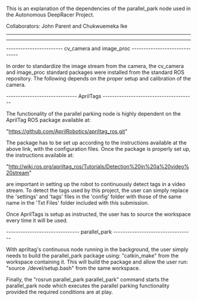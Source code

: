 This is an explanation of the dependencies of the parallel_park node used in
the Autonomous DeepRacer Project.

Collaborators: John Parent and Chukwuemeka Ike

--------------------------------------------------------------------------------
--------------------------------------------------------------------------------

------------------------ cv_camera and image_proc ------------------------------

In order to standardize the image stream from the camera, the cv_camera and
image_proc standard packages were installed from the standard ROS repository.
The following depends on the proper setup and calibration of the camera.


------------------------------ AprilTags ---------------------------------------

The functionality of the parallel parking node is highly dependent on the
AprilTag ROS package available at:

"https://github.com/AprilRobotics/apriltag_ros.git"

The package has to be set up according to the instructions available at the
above link, with the configuration files. Once the package is properly set up,
the instructions available at:

"http://wiki.ros.org/apriltag_ros/Tutorials/Detection%20in%20a%20video%20stream"

are important in setting up the robot to continuously detect tags in a video
stream. To detect the tags used by this project, the user can simply replace
the 'settings' and 'tags' files in the 'config' folder with those of the same name
in the 'Txt Files' folder included with this submission.

Once AprilTags is setup as instructed, the user has to source the workspace
every time it will be used.

------------------------------- parallel_park ----------------------------------

With apriltag's continuous node running in the background, the user simply needs
to build the parallel_park package using: "catkin_make" from the workspace
containing it. This will build the package and allow the user run:
"source ./devel/setup.bash" from the same workspace.

Finally, the "rosrun parallel_park parallel_park" command starts the
parallel_park node which executes the parallel parking functionality provided
the required conditions are at play.
